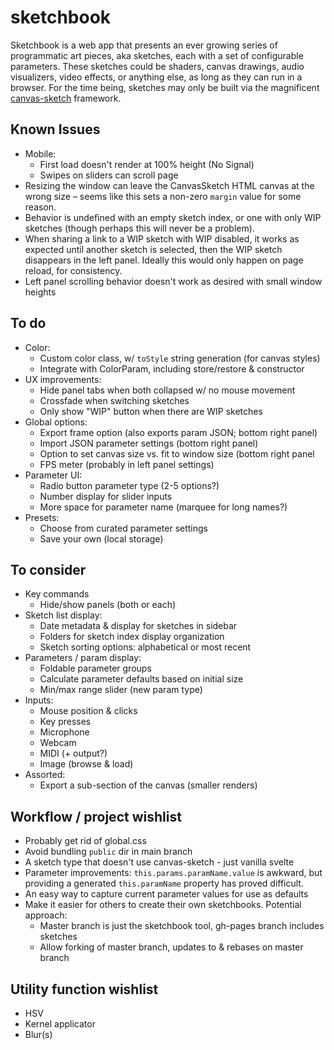 # sketchbook

Sketchbook is a web app that presents an ever growing series of programmatic art pieces, aka sketches, each with a set of configurable parameters. These sketches could be shaders, canvas drawings, audio visualizers, video effects, or anything else, as long as they can run in a browser. For the time being, sketches may only be built via the magnificent [canvas-sketch](https://github.com/mattdesl/canvas-sketch) framework.

## Known Issues
* Mobile:
    * First load doesn't render at 100% height (No Signal)
    * Swipes on sliders can scroll page
* Resizing the window can leave the CanvasSketch HTML canvas at the wrong size – seems like this sets a non-zero `margin` value for some reason.
* Behavior is undefined with an empty sketch index, or one with only WIP sketches (though perhaps this will never be a problem).
* When sharing a link to a WIP sketch with WIP disabled, it works as expected until another sketch is selected, then the WIP sketch disappears in the left panel. Ideally this would only happen on page reload, for consistency. 
* Left panel scrolling behavior doesn't work as desired with small window heights

## To do
* Color:
    * Custom color class, w/ `toStyle` string generation (for canvas styles)
    * Integrate with ColorParam, including store/restore & constructor
* UX improvements:
    * Hide panel tabs when both collapsed w/ no mouse movement
    * Crossfade when switching sketches
    * Only show "WIP" button when there are WIP sketches
* Global options:
    * Export frame option (also exports param JSON; bottom right panel)
    * Import JSON parameter settings (bottom right panel)
    * Option to set canvas size vs. fit to window size (bottom right panel
    * FPS meter (probably in left panel settings)
* Parameter UI:
    * Radio button parameter type (2-5 options?)
    * Number display for slider inputs
    * More space for parameter name (marquee for long names?)
* Presets:
    * Choose from curated parameter settings
    * Save your own (local storage)

## To consider
* Key commands
    * Hide/show panels (both or each)
* Sketch list display:
    * Date metadata & display for sketches in sidebar
    * Folders for sketch index display organization
    * Sketch sorting options: alphabetical or most recent
* Parameters / param display:
    * Foldable parameter groups
    * Calculate parameter defaults based on initial size
    * Min/max range slider (new param type)
* Inputs:
    * Mouse position & clicks
    * Key presses
    * Microphone
    * Webcam
    * MIDI (+ output?)
    * Image (browse & load)
* Assorted:
    * Export a sub-section of the canvas (smaller renders)

## Workflow / project wishlist
* Probably get rid of global.css
* Avoid bundling `public` dir in main branch
* A sketch type that doesn't use canvas-sketch - just vanilla svelte
* Parameter improvements: `this.params.paramName.value` is awkward, but providing a generated `this.paramName` property has proved difficult.
* An easy way to capture current parameter values for use as defaults
* Make it easier for others to create their own sketchbooks. Potential approach:
    * Master branch is just the sketchbook tool, gh-pages branch includes sketches
    * Allow forking of master branch, updates to & rebases on master branch

## Utility function wishlist
* HSV
* Kernel applicator
* Blur(s)
